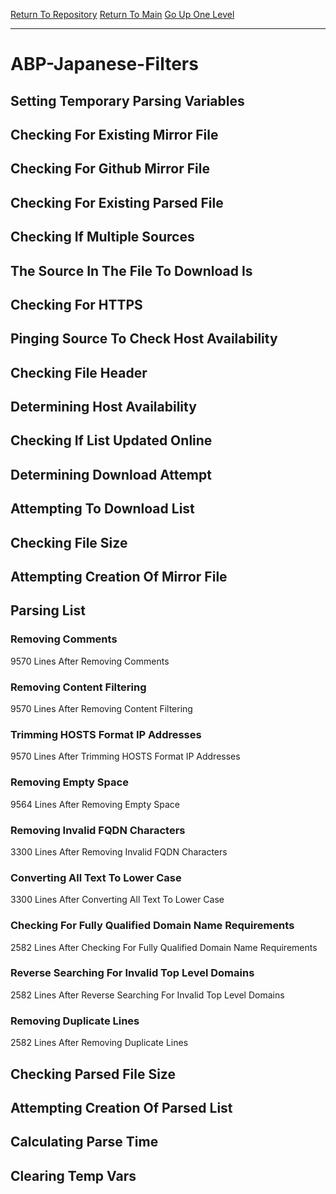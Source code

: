 [Return To Repository](https://github.com/deathbybandaid/piholeparser/)
[Return To Main](https://github.com/deathbybandaid/piholeparser/blob/master/RecentRunLogs/Mainlog.md)
[Go Up One Level](https://github.com/deathbybandaid/piholeparser/blob/master/RecentRunLogs/TopLevelScripts/30-Processing-Blacklists.md)
____________________________________
# ABP-Japanese-Filters
## Setting Temporary Parsing Variables
## Checking For Existing Mirror File
## Checking For Github Mirror File
## Checking For Existing Parsed File
## Checking If Multiple Sources
## The Source In The File To Download Is
## Checking For HTTPS
## Pinging Source To Check Host Availability
## Checking File Header
## Determining Host Availability
## Checking If List Updated Online
## Determining Download Attempt
## Attempting To Download List
## Checking File Size
## Attempting Creation Of Mirror File
## Parsing List
### Removing Comments
9570 Lines After Removing Comments
### Removing Content Filtering
9570 Lines After Removing Content Filtering
### Trimming HOSTS Format IP Addresses
9570 Lines After Trimming HOSTS Format IP Addresses
### Removing Empty Space
9564 Lines After Removing Empty Space
### Removing Invalid FQDN Characters
3300 Lines After Removing Invalid FQDN Characters
### Converting All Text To Lower Case
3300 Lines After Converting All Text To Lower Case
### Checking For Fully Qualified Domain Name Requirements
2582 Lines After Checking For Fully Qualified Domain Name Requirements
### Reverse Searching For Invalid Top Level Domains
2582 Lines After Reverse Searching For Invalid Top Level Domains
### Removing Duplicate Lines
2582 Lines After Removing Duplicate Lines
## Checking Parsed File Size
## Attempting Creation Of Parsed List
## Calculating Parse Time
## Clearing Temp Vars

